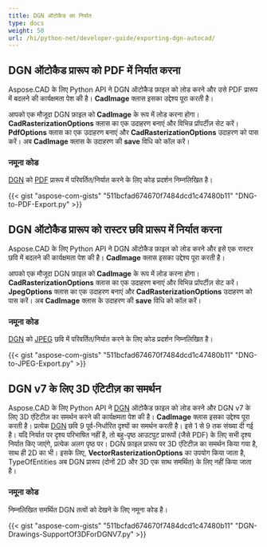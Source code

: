 ```yaml
---
title: DGN ऑटोकैड का निर्यात
type: docs
weight: 50
url: /hi/python-net/developer-guide/exporting-dgn-autocad/
---
```


## **DGN ऑटोकैड प्रारूप को PDF में निर्यात करना**

Aspose.CAD के लिए Python API ने DGN ऑटोकैड फ़ाइल को लोड करने और उसे PDF प्रारूप में बदलने की कार्यक्षमता पेश की है। **CadImage** क्लास इसका उद्देश्य पूरा करती है।

आपको एक मौजूदा DGN फ़ाइल को **CadImage** के रूप में लोड करना होगा। **CadRasterizationOptions** क्लास का एक उदाहरण बनाएं और विभिन्न प्रॉपर्टीज़ सेट करें। **PdfOptions** क्लास का एक उदाहरण बनाएं और **CadRasterizationOptions** उदाहरण को पास करें। अब **CadImage** क्लास के उदाहरण की **save** विधि को कॉल करें।

### नमूना कोड

[DGN](https://docs.fileformat.com/cad/dgn/) को [PDF](https://docs.fileformat.com/pdf/) प्रारूप में परिवर्तित/निर्यात करने के लिए कोड प्रदर्शन निम्नलिखित है।

{{< gist "aspose-com-gists" "511bcfad674670f7484dcd1c47480b11" "DNG-to-PDF-Export.py" >}}

## **DGN ऑटोकैड प्रारूप को रास्टर छवि प्रारूप में निर्यात करना**

Aspose.CAD के लिए Python API ने DGN ऑटोकैड फ़ाइल को लोड करने और इसे एक रास्टर छवि में बदलने की कार्यक्षमता पेश की है। **CadImage** क्लास इसका उद्देश्य पूरा करती है।

आपको एक मौजूदा DGN फ़ाइल को **CadImage** के रूप में लोड करना होगा। **CadRasterizationOptions** क्लास का एक उदाहरण बनाएं और विभिन्न प्रॉपर्टीज़ सेट करें। **JpegOptions** क्लास का एक उदाहरण बनाएं और **CadRasterizationOptions** उदाहरण को पास करें। अब **CadImage** क्लास के उदाहरण की **save** विधि को कॉल करें।

### नमूना कोड

[DGN](https://docs.fileformat.com/cad/dgn/) को [JPEG](https://docs.fileformat.com/image/jpeg/) छवि में परिवर्तित/निर्यात करने के लिए कोड प्रदर्शन निम्नलिखित है।

{{< gist "aspose-com-gists" "511bcfad674670f7484dcd1c47480b11" "DNG-to-JPEG-Export.py" >}}

## **DGN v7 के लिए 3D एंटिटीज़ का समर्थन**

Aspose.CAD के लिए Python API ने [DGN](https://docs.fileformat.com/cad/dgn/) ऑटोकैड फ़ाइल को लोड करने और DGN v7 के लिए 3D एंटिटीज़ का समर्थन करने की कार्यक्षमता पेश की है। **CadImage** क्लास इसका उद्देश्य पूरा करती है। प्रत्येक [DGN](https://docs.fileformat.com/cad/dgn/) छवि 9 पूर्व-निर्धारित दृश्यों का समर्थन करती है। इसे 1 से 9 तक संख्या दी गई है। यदि निर्यात पर दृश्य परिभाषित नहीं है, तो बहु-पृष्ठ आउटपुट प्रारूपों (जैसे PDF) के लिए सभी दृश्य निर्यात किए जाएंगे, प्रत्येक अलग पृष्ठ पर। DGN फ़ाइल प्रारूप पर 3D एंटिटीज़ का समर्थन किया गया है, साथ ही 2D का भी। इसके लिए, **VectorRasterizationOptions** का उपयोग किया जाता है, TypeOfEntities अब DGN प्रारूप (दोनों 2D और 3D एक साथ समर्थित) के लिए नहीं किया जाता है।

### नमूना कोड

निम्नलिखित समर्थित DGN तत्वों को देखने के लिए नमूना कोड है।

{{< gist "aspose-com-gists" "511bcfad674670f7484dcd1c47480b11" "DGN-Drawings-SupportOf3DForDGNV7.py" >}}
